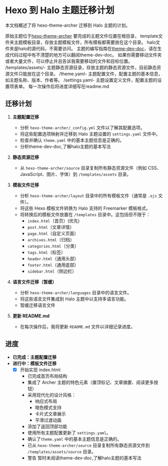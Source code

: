 # Hexo 到 Halo 主题迁移计划

本文档概述了将 hexo-theme-archer 迁移到 Halo 主题的计划。

原始主题位于[hexo-theme-archer](https://github.com/fi3ework/hexo-theme-archer) 要完成的主题文件位置在根目录，
template文件夹主题模板目录，存放主题模板文件，所有模板都需要放在这个目录。
halo文件夹是halo的源代码，不需要访问。
主题的编写指南在[theme-dev-doc](https://github.com/halo-dev/docs/tree/main/versioned_docs/version-2.21/developer-guide)，请在生成代码过程中有不清楚的地方可以翻阅theme-dev-doc。
如果你需要移动文件夹或者大量文件，可以停止并且告诉我需要移动的文件和目标位置。
/templates/assets/- 主题静态资源目录，存放主题的静态资源文件，目前静态资源文件只能放在这个目录。
/theme.yaml- 主题配置文件，配置主题的基本信息，如主题名称、版本、作者等。
/settings.yaml- 主题设置定义文件，配置主题的设置项表单。
每一次操作后将进度详细写在readme.md

## 迁移计划

1. **主题配置迁移**
    * 分析 `hexo-theme-archer/_config.yml` 文件以了解其配置选项。
    * 将这些配置选项映射并迁移到 Halo 主题设置的 `settings.yaml` 文件中。
    * 检查并确认 `theme.yaml` 中的基本主题信息是正确的。
    * 分析theme-dev-doc,了解halo主题的基本写法

2. **静态资源迁移**
    * 从 `hexo-theme-archer/source` 目录复制所有静态资源文件（例如 CSS、JavaScript、图片、字体）到 `/templates/assets` 目录。

3. **模板文件迁移**
    * 分析 `hexo-theme-archer/layout` 目录中的所有模板文件（通常是 `.ejs` 文件）。
    * 将这些 Hexo 模板文件转换为 Halo 支持的 Freemarker 模板格式。
    * 将转换后的模板文件放置在 `/templates` 目录中。这包括但不限于：
        * `index.html`（首页）(优先)
        * `post.html`（文章详情）
        * `page.html`（自定义页面）
        * `archives.html`（归档）
        * `categories.html`（分类）
        * `tags.html`（标签）
        * `header.html`（通用头部）
        * `footer.html`（通用底部）
        * `sidebar.html`（侧边栏）

4. **语言文件迁移（暂缓）**
    * 分析 `hexo-theme-archer/languages` 目录中的语言文件。
    * 将这些语言文件集成到 Halo 主题中以支持多语言功能。
    * 暂缓迁移语言文件

5. **更新 README.md**
    * 在每次操作后，我将更新 `README.md` 文件以详细记录进度。

## 进度

* **已完成：主题配置迁移**
* **进行中：模板文件迁移**
  * [x] 开始实现 index.html
    * 已完成首页布局结构
    * 集成了 Archer 主题的特色元素（置顶标记、文章摘要、阅读更多按钮）
    * 采用现代化的设计风格：
      - 响应式布局
      - 暗色模式支持
      - 卡片式文章展示
      - 平滑过渡动画
    * 添加了返回顶部功能
    * 使用所有主题配置更新了 `settings.yaml`。
    * 确认了`theme.yaml` 中的基本主题信息是正确的。
    * 已从 `hexo-theme-archer/source` 目录复制所有静态资源文件到 `/templates/assets/source` 目录。
    * 警告 暂时未阅读theme-dev-doc,了解halo主题的基本写法
